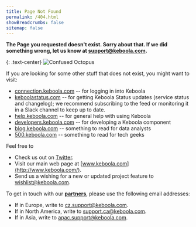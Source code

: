 ```yaml
---
title: Page Not Found
permalink: /404.html
showBreadcrumbs: false
sitemap: false
---
```


**The Page you requested doesn't exist. Sorry about that. If we did something wrong, let us know at
[support@keboola.com](mailto:support@keboola.com).**

{: .text-center}
![Confused Octopus](/keboola-kolecko.png)

If you are looking for some other stuff that does not exist, you might want to visit:

- [connection.keboola.com](https://connection.keboola.com) -- for logging in into Keboola
- [keboolastatus.com](https://keboolastatus.com/) -- for getting Keboola Status updates (service status and changelog); we recommend subscribing to the feed or monitoring it in a Slack channel to keep up to date.
- [help.keboola.com](https://help.keboola.com) -- for general help with using Keboola
- [developers.keboola.com](https://developers.keboola.com) -- for developing a Keboola component
- [blog.keboola.com](http://blog.keboola.com/) -- something to read for data analysts
- [500.keboola.com](https://500.keboola.com/) -- something to read for tech geeks

Feel free to

- Check us out on [Twitter](https://twitter.com/keboola_support).
- Visit our main web page at [www.keboola.com](http://www.keboola.com/).
- Send us a wishing for a new or updated project feature to [wishlist@keboola.com](mailto:wishlist@keboola.com).

To get in touch with our [**partners**](/overview/environment/), please use the following email addresses:

- If in Europe, write to [cz.support@keboola.com](mailto:cz.support@keboola.com).
- If in North America, write to [support.ca@keboola.com](mailto:support.ca@keboola.com).
- If in Asia, write to [apac.support@keboola.com](mailto:apac.support@keboola.com).
